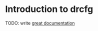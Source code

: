 # Introduction to drcfg

TODO: write [great documentation](http://jacobian.org/writing/great-documentation/what-to-write/)
